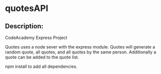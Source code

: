 # quotesAPI

## Description:

CodeAcademy Express Project

Quotes uses a node sever with the express module. Quotes will generate a random quote, all quotes, and all quotes by the same person.
Additionally a quote can be added to the quote list.

npm install to add all dependencies.

